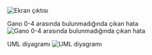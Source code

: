 


![Ekran çıktısı](https://github.com/Ardaozhan/arda-ozhan-odevv2/assets/162153482/83826198-7f0f-4166-a1d4-6cbd4e42d339)


Gano 0-4 arasında bulunmadığında çıkan hata
![Gano 0-4 arasında bulunmadığında çıkan hata](https://github.com/Ardaozhan/arda-ozhan-odevv2/assets/162153482/fddca24d-785e-43d4-a142-be835ad72d4d)


UML diyagramı
![UML diyagramı](https://github.com/Ardaozhan/arda-ozhan-odevv2/assets/162153482/da145a19-beff-4c0b-9414-be0f2a3d2f1d)
